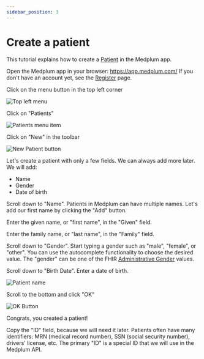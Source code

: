 ```yaml
---
sidebar_position: 3
---
```


# Create a patient

This tutorial explains how to create a [Patient](../api/fhir/resources/patient) in the Medplum app.

Open the Medplum app in your browser: https://app.medplum.com/ If you don't have an account yet, see the [Register](./register) page.

Click on the menu button in the top left corner

![Top left menu](/img/hello-world/top-left-menu.png)

Click on "Patients"

![Patients menu item](/img/hello-world/patients-menu-item.png)

Click on "New" in the toolbar

![New Patient button](/img/hello-world/new-patient-button.png)

Let's create a patient with only a few fields. We can always add more later. We will add:

- Name
- Gender
- Date of birth

Scroll down to "Name". Patients in Medplum can have multiple names. Let's add our first name by clicking the "Add" button.

Enter the given name, or "first name", in the "Given" field.

Enter the family name, or "last name", in the "Family" field.

Scroll down to "Gender". Start typing a gender such as "male", "female", or "other". You can use the autocomplete functionality to choose the desired value. The "gender" can be one of the FHIR [Administrative Gender](https://www.hl7.org/fhir/valueset-administrative-gender.html) values.

Scroll down to "Birth Date". Enter a date of birth.

![Patient name](/img/hello-world/patient-name.png)

Scroll to the bottom and click "OK"

![OK Button](/img/hello-world/ok-button.png)

Congrats, you created a patient!

Copy the "ID" field, because we will need it later. Patients often have many identifiers: MRN (medical record number), SSN (social security number), drivers' license, etc. The primary "ID" is a special ID that we will use in the Medplum API.
